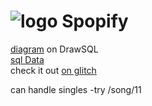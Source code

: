 # ![logo](client/public/spopify.ico) Spopify

[diagram](https://drawsql.app/cyber4s-3/diagrams/spopify) on DrawSQL  
[sql Data](sql/spopify_db.sql)  
check it out [on glitch](https://youtu.be/dQw4w9WgXcQ)

can handle singles -try /song/11